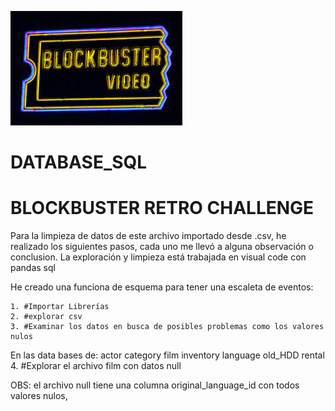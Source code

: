 ![portada](https://github.com/monicaclaros/DATABASE_SQL/blob/main/images/blockbusterlogo.jpg)

# DATABASE_SQL

# BLOCKBUSTER RETRO CHALLENGE

Para la limpieza de datos de este archivo importado desde .csv, he realizado los siguientes pasos, cada uno me llevó a alguna observación o conclusion.
La exploración y limpieza está trabajada en visual code con pandas sql

He creado una funciona de esquema para tener una escaleta de eventos:

    1. #Importar Librerías
    2. #explorar csv
    3. #Examinar los datos en busca de posibles problemas como los valores nulos
En las data bases de:
actor
category
film
inventory
language
old_HDD
rental
    4. #Explorar el archivo film con datos null
    
    
    
OBS: el archivo null tiene una columna original_language_id con todos valores nulos, 
